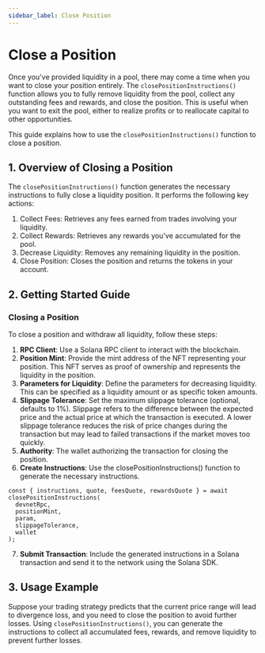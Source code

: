 ```yaml
---
sidebar_label: Close Position
---
```


# Close a Position

Once you've provided liquidity in a pool, there may come a time when you want to close your position entirely. The `closePositionInstructions()` function allows you to fully remove liquidity from the pool, collect any outstanding fees and rewards, and close the position. This is useful when you want to exit the pool, either to realize profits or to reallocate capital to other opportunities.

This guide explains how to use the `closePositionInstructions()` function to close a position.

## 1. Overview of Closing a Position

The `closePositionInstructions()` function generates the necessary instructions to fully close a liquidity position. It performs the following key actions:

1. Collect Fees: Retrieves any fees earned from trades involving your liquidity.
2. Collect Rewards: Retrieves any rewards you've accumulated for the pool.
3. Decrease Liquidity: Removes any remaining liquidity in the position.
4. Close Position: Closes the position and returns the tokens in your account.


## 2. Getting Started Guide

### Closing a Position

To close a position and withdraw all liquidity, follow these steps:
1. **RPC Client**: Use a Solana RPC client to interact with the blockchain.
2. **Position Mint**: Provide the mint address of the NFT representing your position. This NFT serves as proof of ownership and represents the liquidity in the position.
3. **Parameters for Liquidity**: Define the parameters for decreasing liquidity. This can be specified as a liquidity amount or as specific token amounts.
4. **Slippage Tolerance**: Set the maximum slippage tolerance (optional, defaults to 1%). Slippage refers to the difference between the expected price and the actual price at which the transaction is executed. A lower slippage tolerance reduces the risk of price changes during the transaction but may lead to failed transactions if the market moves too quickly.
5. **Authority**: The wallet authorizing the transaction for closing the position.
6. **Create Instructions**: Use the closePositionInstructions() function to generate the necessary instructions.
  ```tsx
  const { instructions, quote, feesQuote, rewardsQuote } = await closePositionInstructions(
    devnetRpc,
    positionMint,
    param,
    slippageTolerance, 
    wallet 
  );
  ```
7. **Submit Transaction**: Include the generated instructions in a Solana transaction and send it to the network using the Solana SDK.

## 3. Usage Example

Suppose your trading strategy predicts that the current price range will lead to divergence loss, and you need to close the position to avoid further losses. Using `closePositionInstructions()`, you can generate the instructions to collect all accumulated fees, rewards, and remove liquidity to prevent further losses.
